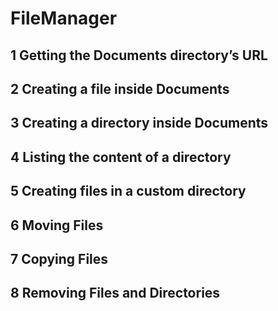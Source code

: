 # FileManager

## 1 Getting the Documents directory’s URL

## 2 Creating a file inside Documents

## 3 Creating a directory inside Documents

## 4 Listing the content of a directory

## 5 Creating files in a custom directory

## 6 Moving Files

## 7 Copying Files

## 8 Removing Files and Directories


